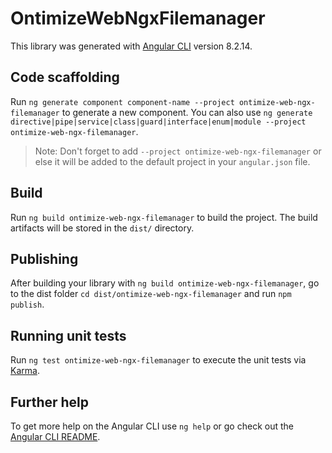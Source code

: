 # OntimizeWebNgxFilemanager

This library was generated with [Angular CLI](https://github.com/angular/angular-cli) version 8.2.14.

## Code scaffolding

Run `ng generate component component-name --project ontimize-web-ngx-filemanager` to generate a new component. You can also use `ng generate directive|pipe|service|class|guard|interface|enum|module --project ontimize-web-ngx-filemanager`.
> Note: Don't forget to add `--project ontimize-web-ngx-filemanager` or else it will be added to the default project in your `angular.json` file. 

## Build

Run `ng build ontimize-web-ngx-filemanager` to build the project. The build artifacts will be stored in the `dist/` directory.

## Publishing

After building your library with `ng build ontimize-web-ngx-filemanager`, go to the dist folder `cd dist/ontimize-web-ngx-filemanager` and run `npm publish`.

## Running unit tests

Run `ng test ontimize-web-ngx-filemanager` to execute the unit tests via [Karma](https://karma-runner.github.io).

## Further help

To get more help on the Angular CLI use `ng help` or go check out the [Angular CLI README](https://github.com/angular/angular-cli/blob/master/README.md).
